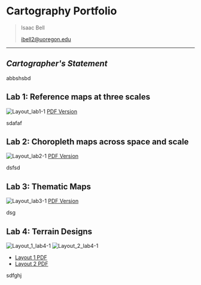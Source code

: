 # Cartography Portfolio
> Isaac Bell
>
> ibell2@uoregon.edu

***

## *Cartographer's Statement*
abbshsbd
## Lab 1: Reference maps at three scales
![Layout_lab1-1](https://github.com/ibell13/393_carto/assets/122644517/75aa0cf6-e629-456e-a07d-527e7c736c91)
[PDF Version](/pdfs/layout_lab1.pdf)


sdafaf
## Lab 2: Choropleth maps across space and scale
![Layout_lab2-1](https://github.com/ibell13/393_carto/assets/122644517/b3e15212-216d-4320-8bb2-2f2ba6531c0d)
[PDF Version](/pdfs/layout_lab2.pdf)


dsfsd
## Lab 3: Thematic Maps
![Layout_lab3-1](https://github.com/ibell13/393_carto/assets/122644517/ad4edb4c-035b-4615-bc87-b9c2233724c2)
[PDF Version](/pdfs/layout_lab3.pdf)


dsg
## Lab 4: Terrain Designs
![Layout_1_lab4-1](https://github.com/ibell13/393_carto/assets/122644517/f6834a89-2f1b-4de3-b09f-76ee2f75cec1)
![Layout_2_lab4-1](https://github.com/ibell13/393_carto/assets/122644517/4b1e2afa-d446-4069-bfd2-2056d2e7b977)

- [Layout 1 PDF](/pdfs/layout_1_lab4.pdf)
- [Layout 2 PDF](/pdfs/layout_2_lab4.pdf)

sdfghj
